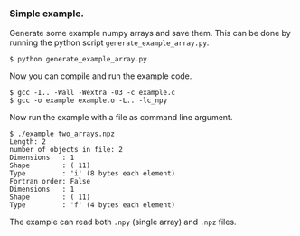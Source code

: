 ### Simple example.

Generate some example numpy arrays and save them. This can be done by running the python script
`generate_example_array.py`.

    $ python generate_example_array.py

Now you can compile and run the example code.

    $ gcc -I.. -Wall -Wextra -O3 -c example.c
    $ gcc -o example example.o -L.. -lc_npy

Now run the example with a file as command line argument.

    $ ./example two_arrays.npz 
    Length: 2
    number of objects in file: 2
    Dimensions   : 1
    Shape        : ( 11)
    Type         : 'i' (8 bytes each element)
    Fortran order: False
    Dimensions   : 1
    Shape        : ( 11)
    Type         : 'f' (4 bytes each element)

The example can read both `.npy` (single array) and `.npz` files.
